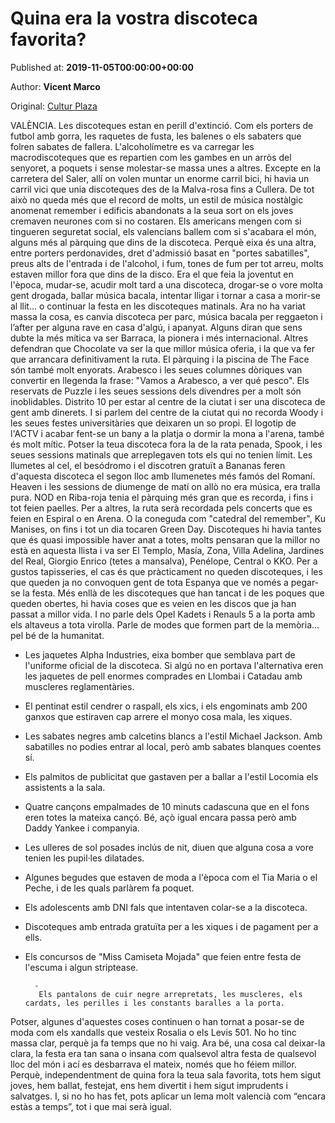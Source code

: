 
# Quina era la vostra discoteca favorita?

Published at: **2019-11-05T00:00:00+00:00**

Author: **Vicent Marco**

Original: [Cultur Plaza](https://valenciaplaza.com/quina-era-la-vostra-discoteca-favorita)

VALÈNCIA. Les discoteques estan en perill d'extinció. Com els porters de futbol amb gorra, les raquetes de fusta, les balenes o els sabaters que folren sabates de fallera. L'alcoholímetre es va carregar les macrodiscoteques que es repartien com les gambes en un arròs del senyoret, a poquets i sense molestar-se massa unes a altres. Excepte en la carretera del Saler, allí on volen muntar un enorme carril bici, hi havia un carril vici que unia discoteques des de la Malva-rosa fins a Cullera. De tot això no queda més que el record de molts, un estil de música nostàlgic anomenat remember i edificis abandonats a la seua sort on els joves cremaven neurones com si no costaren.
Els americans mengen com si tingueren seguretat social, els valencians ballem com si s'acabara el món, alguns més al pàrquing que dins de la discoteca. Perquè eixa és una altra, entre porters perdonavides, dret d'admissió basat en "portes sabatilles", preus alts de l'entrada i de l'alcohol, i fum, tones de fum per tot arreu, molts estaven millor fora que dins de la disco. Era el que feia la joventut en l'època, mudar-se, acudir molt tard a una discoteca, drogar-se o vore molta gent drogada, ballar música bacala, intentar lligar i tornar a casa a morir-se al llit... o continuar la festa en les discoteques matinals. Ara no ha variat massa la cosa, es canvia discoteca per parc, música bacala per reggaeton i l’after per alguna rave en casa d'algú, i apanyat.
Alguns diran que sens dubte la més mítica va ser Barraca, la pionera i més internacional.
Altres defendran que Chocolate va ser la que millor música oferia, i la que va fer que arrancara definitivament la ruta.
El pàrquing i la piscina de The Face són també molt enyorats.
Arabesco i les seues columnes dòriques van convertir en llegenda la frase: "Vamos a Arabesco, a ver qué pesco".
Els reservats de Puzzle i les seues sessions dels divendres per a molt són inoblidables.
Distrito 10 per estar al centre de la ciutat i ser una discoteca de gent amb dinerets. I si parlem del centre de la ciutat qui no recorda Woody i les seues festes universitàries que deixaren un so propi.
El logotip de l'ACTV i acabar fent-se un bany a la platja o dormir la mona a l'arena, també és molt mític.
Potser la teua discoteca fora la de la rata penada, Spook, i les seues sessions matinals que arreplegaven tots els qui no tenien límit.
Les llumetes al cel, el besódromo i el discotren gratuït a Bananas feren d'aquesta discoteca el segon lloc amb llumenetes més famós del Romaní.
Heaven i les sessions de diumenge de matí on allò no era música, era tralla pura.
NOD en Riba-roja tenia el pàrquing més gran que es recorda, i fins i tot feien paelles.
Per a altres, la ruta serà recordada pels concerts que es feien en Espiral o en Arena.
O la coneguda com "catedral del remember", Ku Manises, on fins i tot un dia tocaren Green Day.
Discoteques hi havia tantes que és quasi impossible haver anat a totes, molts pensaran que la millor no està en aquesta llista i va ser El Templo, Masía, Zona, Villa Adelina, Jardines del Real, Giorgio Enrico (tetes a mansalva), Penélope, Central o KKO. Per a gustos tapisseries, el cas és que pràcticament no queden discoteques, i les que queden ja no convoquen gent de tota Espanya que ve només a pegar-se la festa.
Més enllà de les discoteques que han tancat i de les poques que queden obertes, hi havia coses que es veien en les discos que ja han passat a millor vida. I no parle dels Opel Kadets i Renauls 5 a la porta amb els altaveus a tota virolla. Parle de modes que formen part de la memòria... pel bé de la humanitat.
- Les jaquetes Alpha Industries, eixa bomber que semblava part de l'uniforme oficial de la discoteca. Si algú no en portava l'alternativa eren les jaquetes de pell enormes comprades en Llombai i Catadau amb muscleres reglamentàries.
- El pentinat estil cendrer o raspall, els xics, i els engominats amb 200 ganxos que estiraven cap arrere el monyo cosa mala, les xiques.
- Les sabates negres amb calcetins blancs a l'estil Michael Jackson. Amb sabatilles no podies entrar al local, però amb sabates blanques coentes sí.
- Els palmitos de publicitat que gastaven per a ballar a l'estil Locomia els assistents a la sala.
- Quatre cançons empalmades de 10 minuts cadascuna que en el fons eren totes la mateixa cançó. Bé, açò igual encara passa però amb Daddy Yankee i companyia.
- Les ulleres de sol posades inclús de nit, diuen que alguna cosa a vore tenien les pupil·les dilatades.
- Algunes begudes que estaven de moda a l'època com el Tia Maria o el Peche, i de les quals parlàrem fa poquet.
- Els adolescents amb DNI fals que intentaven colar-se a la discoteca.
- Discoteques amb entrada gratuïta per a les xiques i de pagament per a ells.
- Els concursos de "Miss Camiseta Mojada" que feien entre festa de l'escuma i algun striptease.

        -
         Els pantalons de cuir negre arrepretats, les muscleres, els cardats, les perilles i les constants baralles a la porta.
      
Potser, algunes d'aquestes coses continuen o han tornat a posar-se de moda com els xandalls que vesteix Rosalia o els Levis 501. No ho tinc massa clar, perquè ja fa temps que no hi vaig. Ara bé, una cosa cal deixar-la clara, la festa era tan sana o insana com qualsevol altra festa de qualsevol lloc del món i ací es desbarrava el mateix, només que ho féiem millor. Perquè, independentment de quina fora la teua sala favorita, tots hem sigut joves, hem ballat, festejat, ens hem divertit i hem sigut imprudents i salvatges. I, si no ho has fet, pots aplicar un lema molt valencià com “encara estàs a temps”, tot i que mai serà igual. 
